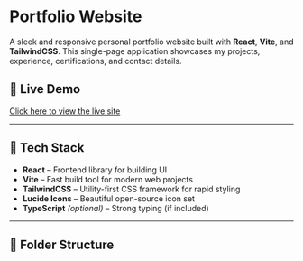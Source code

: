 # Portfolio Website

A sleek and responsive personal portfolio website built with **React**, **Vite**, and **TailwindCSS**. This single-page application showcases my projects, experience, certifications, and contact details.

## 🔗 Live Demo

[Click here to view the live site](https://your-portfolio-link.com)

---

## 🚀 Tech Stack

- **React** – Frontend library for building UI
- **Vite** – Fast build tool for modern web projects
- **TailwindCSS** – Utility-first CSS framework for rapid styling
- **Lucide Icons** – Beautiful open-source icon set
- **TypeScript** *(optional)* – Strong typing (if included)

---

## 📁 Folder Structure

